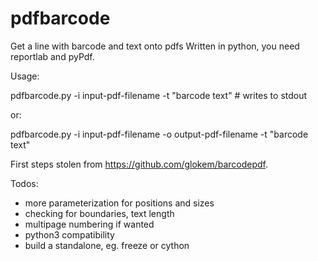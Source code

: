 # pdfbarcode
Get a line with barcode and text onto pdfs
Written in python, you need reportlab and pyPdf.

Usage:

pdfbarcode.py -i input-pdf-filename  -t "barcode text" # writes to stdout

or:

pdfbarcode.py -i input-pdf-filename -o output-pdf-filename -t "barcode text"

First steps stolen from https://github.com/glokem/barcodepdf.

Todos: 
- more parameterization for positions and sizes
- checking for boundaries, text length
- multipage numbering if wanted
- python3 compatibility 
- build a standalone, eg. freeze or cython






